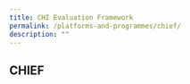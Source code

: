 ```yaml
---
title: CHI Evaluation Framework
permalink: /platforms-and-programmes/chief/
description: ""
---
```

<h2> CHIEF </h2>